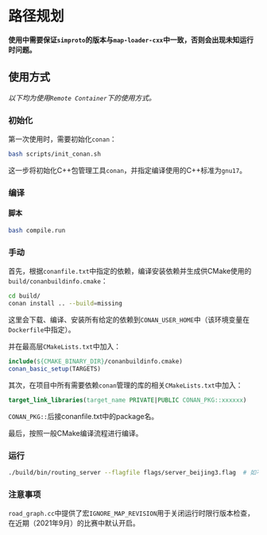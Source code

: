 # 路径规划

**使用中需要保证`simproto`的版本与`map-loader-cxx`中一致，否则会出现未知运行时问题。**

## 使用方式

*以下均为使用`Remote Container`下的使用方式。*

### 初始化

第一次使用时，需要初始化`conan`：
```bash
bash scripts/init_conan.sh
```
这一步将初始化C++包管理工具`conan`，并指定编译使用的C++标准为`gnu17`。

### 编译

#### 脚本

```bash
bash compile.run
```

### 手动

首先，根据`conanfile.txt`中指定的依赖，编译安装依赖并生成供CMake使用的`build/conanbuildinfo.cmake`：
```bash
cd build/
conan install .. --build=missing
```
这里会下载、编译、安装所有给定的依赖到`CONAN_USER_HOME`中（该环境变量在`Dockerfile`中指定）。

并在最高层`CMakeLists.txt`中加入：
```cmake
include(${CMAKE_BINARY_DIR}/conanbuildinfo.cmake)
conan_basic_setup(TARGETS)
```

其次，在项目中所有需要依赖`conan`管理的库的相关`CMakeLists.txt`中加入：
```cmake
target_link_libraries(target_name PRIVATE|PUBLIC CONAN_PKG::xxxxxx)
```
`CONAN_PKG::`后接conanfile.txt中的package名。

最后，按照一般CMake编译流程进行编译。

### 运行

```bash
./build/bin/routing_server --flagfile flags/server_beijing3.flag  # 如不使用flagfile，参考flagfile中的方式输入参数
```

### 注意事项
`road_graph.cc`中提供了宏`IGNORE_MAP_REVISION`用于关闭运行时限行版本检查，在近期（2021年9月）的比赛中默认开启。
